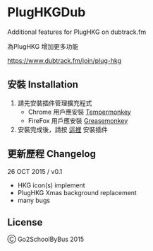 # PlugHKGDub

Additional features for PlugHKG on dubtrack.fm


為PlugHKG 增加更多功能

https://www.dubtrack.fm/join/plug-hkg

## 安裝 Installation

1. 請先安裝插件管理擴充程式
   * Chrome 用戶應安裝 [Tempermonkey](https://chrome.google.com/webstore/detail/tampermonkey/dhdgffkkebhmkfjojejmpbldmpobfkfo)
   * FireFox 用戶應安裝 [Greasemonkey](https://addons.mozilla.org/en-us/firefox/addon/greasemonkey/)
2. 安裝完成後，請按 [這裡](https://raw.githubusercontent.com/fukingbus/plughkgdub/master/PlugHKGDubLoader.js) 安裝插件



## 更新歷程 Changelog 

26 OCT 2015 / v0.1
+ HKG icon(s) implement
+ PlugHKG Xmas background replacement
+ many bugs


## License

Ⓒ Go2SchoolByBus 2015
